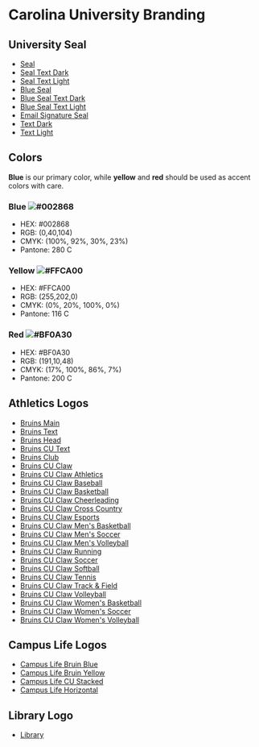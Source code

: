 # Carolina University Branding
## University Seal
* [Seal](https://marketing.carolinau.edu/cu-logo-assets/seal.png)
* [Seal Text Dark](https://marketing.carolinau.edu/cu-logo-assets/seal-text-dark.png)
* [Seal Text Light](https://marketing.carolinau.edu/cu-logo-assets/seal-text-light.png)
* [Blue Seal](https://marketing.carolinau.edu/cu-logo-assets/seal-blue.png)
* [Blue Seal Text Dark](https://marketing.carolinau.edu/cu-logo-assets/seal-blue-text-dark.png)
* [Blue Seal Text Light](https://marketing.carolinau.edu/cu-logo-assets/seal-blue-text-light.png)
* [Email Signature Seal](https://marketing.carolinau.edu/cu-logo-assets/seal-email.png)
* [Text Dark](https://marketing.carolinau.edu/cu-logo-assets/text-dark.png)
* [Text Light](https://marketing.carolinau.edu/cu-logo-assets/text-light.png)

## Colors
**Blue** is our primary color, while **yellow** and **red** should be used as accent colors with care.
### Blue ![#002868](http://placehold.it/15/002868/000000?text=+)
* HEX: #002868
* RGB: (0,40,104)
* CMYK: (100%, 92%, 30%, 23%)
* Pantone: 280 C
### Yellow ![#FFCA00](http://placehold.it/15/FFCA00/000000?text=+)
* HEX: #FFCA00
* RGB: (255,202,0)
* CMYK: (0%, 20%, 100%, 0%)
* Pantone: 116 C
### Red ![#BF0A30](http://placehold.it/15/BF0A30/000000?text=+)
* HEX: #BF0A30
* RGB: (191,10,48)
* CMYK: (17%, 100%, 86%, 7%)
* Pantone: 200 C

## Athletics Logos
* [Bruins Main](https://marketing.carolinau.edu/cu-logo-assets/bruins-main.png)
* [Bruins Text](https://marketing.carolinau.edu/cu-logo-assets/bruins-text.png)
* [Bruins Head](https://marketing.carolinau.edu/cu-logo-assets/bruins-head.png)
* [Bruins CU Text](https://marketing.carolinau.edu/cu-logo-assets/bruins-cu-text.png)
* [Bruins Club](https://marketing.carolinau.edu/cu-logo-assets/bruins-club.png)
* [Bruins CU Claw](https://marketing.carolinau.edu/cu-logo-assets/bruins-cu-claw.png)
* [Bruins CU Claw Athletics](https://marketing.carolinau.edu/cu-logo-assets/bruins-cu-claw-athletics.png)
* [Bruins CU Claw Baseball](https://marketing.carolinau.edu/cu-logo-assets/bruins-cu-claw-baseball.png)
* [Bruins CU Claw Basketball](https://marketing.carolinau.edu/cu-logo-assets/bruins-cu-claw-basketball.png)
* [Bruins CU Claw Cheerleading](https://marketing.carolinau.edu/cu-logo-assets/bruins-cu-claw-cheerleading.png)
* [Bruins CU Claw Cross Country](https://marketing.carolinau.edu/cu-logo-assets/bruins-cu-claw-cross-country.png)
* [Bruins CU Claw Esports](https://marketing.carolinau.edu/cu-logo-assets/bruins-cu-claw-esports.png)
* [Bruins CU Claw Men's Basketball](https://marketing.carolinau.edu/cu-logo-assets/bruins-cu-claw-mens-basketball.png)
* [Bruins CU Claw Men's Soccer](https://marketing.carolinau.edu/cu-logo-assets/bruins-cu-claw-mens-soccer.png)
* [Bruins CU Claw Men's Volleyball](https://marketing.carolinau.edu/cu-logo-assets/bruins-cu-claw-mens-volleyball.png)
* [Bruins CU Claw Running](https://marketing.carolinau.edu/cu-logo-assets/bruins-cu-claw-running.png)
* [Bruins CU Claw Soccer](https://marketing.carolinau.edu/cu-logo-assets/bruins-cu-claw-soccer.png)
* [Bruins CU Claw Softball](https://marketing.carolinau.edu/cu-logo-assets/bruins-cu-claw-softball.png)
* [Bruins CU Claw Tennis](https://marketing.carolinau.edu/cu-logo-assets/bruins-cu-claw-tennis.png)
* [Bruins CU Claw Track & Field](https://marketing.carolinau.edu/cu-logo-assets/bruins-cu-claw-track-field.png)
* [Bruins CU Claw Volleyball](https://marketing.carolinau.edu/cu-logo-assets/bruins-cu-claw-volleyball.png)
* [Bruins CU Claw Women's Basketball](https://marketing.carolinau.edu/cu-logo-assets/bruins-cu-claw-womens-basketball.png)
* [Bruins CU Claw Women's Soccer](https://marketing.carolinau.edu/cu-logo-assets/bruins-cu-claw-womens-soccer.png)
* [Bruins CU Claw Women's Volleyball](https://marketing.carolinau.edu/cu-logo-assets/bruins-cu-claw-womens-volleyball.png)

## Campus Life Logos
* [Campus Life Bruin Blue](https://marketing.carolinau.edu/cu-logo-assets/campus-life-bruin-blue.png)
* [Campus Life Bruin Yellow](https://marketing.carolinau.edu/cu-logo-assets/campus-life-bruin-yellow.png)
* [Campus Life CU Stacked](https://marketing.carolinau.edu/cu-logo-assets/campus-life-cu-stacked.png)
* [Campus Life Horizontal](https://marketing.carolinau.edu/cu-logo-assets/campus-life-horizontal.png)


## Library Logo
* [Library](https://marketing.carolinau.edu/cu-logo-assets/library.png)
